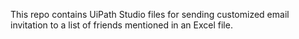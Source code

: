 This repo contains UiPath Studio files for sending customized email invitation to a list of friends mentioned in an Excel file.
